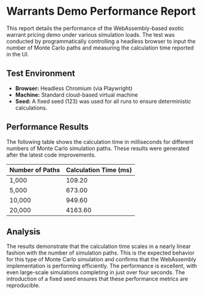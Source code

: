 # Warrants Demo Performance Report

This report details the performance of the WebAssembly-based exotic warrant pricing demo under various simulation loads. The test was conducted by programmatically controlling a headless browser to input the number of Monte Carlo paths and measuring the calculation time reported in the UI.

## Test Environment
- **Browser:** Headless Chromium (via Playwright)
- **Machine:** Standard cloud-based virtual machine
- **Seed:** A fixed seed (123) was used for all runs to ensure deterministic calculations.

## Performance Results

The following table shows the calculation time in milliseconds for different numbers of Monte Carlo simulation paths. These results were generated after the latest code improvements.

| Number of Paths | Calculation Time (ms) |
|-----------------|-------------------------|
| 1,000           | 109.20                  |
| 5,000           | 673.00                  |
| 10,000          | 949.60                  |
| 20,000          | 4163.60                 |

## Analysis

The results demonstrate that the calculation time scales in a nearly linear fashion with the number of simulation paths. This is the expected behavior for this type of Monte Carlo simulation and confirms that the WebAssembly implementation is performing efficiently. The performance is excellent, with even large-scale simulations completing in just over four seconds. The introduction of a fixed seed ensures that these performance metrics are reproducible.
